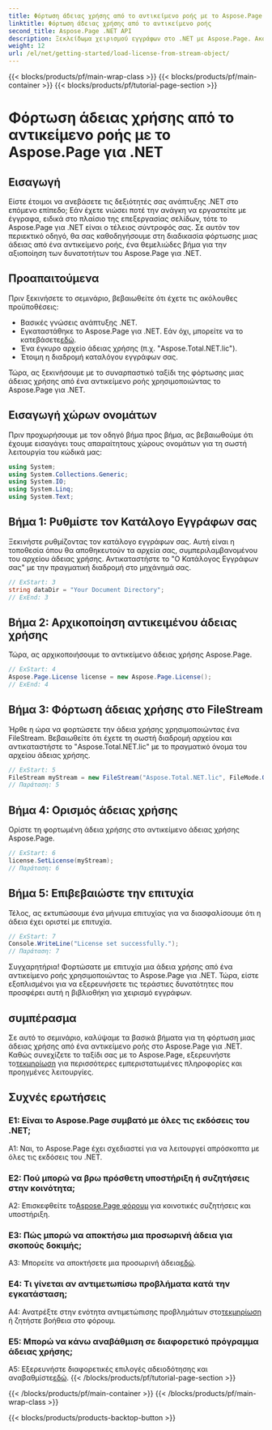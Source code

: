 ```yaml
---
title: Φόρτωση άδειας χρήσης από το αντικείμενο ροής με το Aspose.Page για .NET
linktitle: Φόρτωση άδειας χρήσης από το αντικείμενο ροής
second_title: Aspose.Page .NET API
description: Ξεκλείδωμα χειρισμού εγγράφων στο .NET με Aspose.Page. Ακολουθήστε τον οδηγό μας για απρόσκοπτη φόρτωση αδειών από αντικείμενα ροής.
weight: 12
url: /el/net/getting-started/load-license-from-stream-object/
---
```


{{< blocks/products/pf/main-wrap-class >}}
{{< blocks/products/pf/main-container >}}
{{< blocks/products/pf/tutorial-page-section >}}

# Φόρτωση άδειας χρήσης από το αντικείμενο ροής με το Aspose.Page για .NET

## Εισαγωγή

Είστε έτοιμοι να ανεβάσετε τις δεξιότητές σας ανάπτυξης .NET στο επόμενο επίπεδο; Εάν έχετε νιώσει ποτέ την ανάγκη να εργαστείτε με έγγραφα, ειδικά στο πλαίσιο της επεξεργασίας σελίδων, τότε το Aspose.Page για .NET είναι ο τέλειος σύντροφός σας. Σε αυτόν τον περιεκτικό οδηγό, θα σας καθοδηγήσουμε στη διαδικασία φόρτωσης μιας άδειας από ένα αντικείμενο ροής, ένα θεμελιώδες βήμα για την αξιοποίηση των δυνατοτήτων του Aspose.Page για .NET.

## Προαπαιτούμενα

Πριν ξεκινήσετε το σεμινάριο, βεβαιωθείτε ότι έχετε τις ακόλουθες προϋποθέσεις:

- Βασικές γνώσεις ανάπτυξης .NET.
-  Εγκαταστάθηκε το Aspose.Page για .NET. Εάν όχι, μπορείτε να το κατεβάσετε[εδώ](https://releases.aspose.com/page/net/).
- Ένα έγκυρο αρχείο άδειας χρήσης (π.χ. "Aspose.Total.NET.lic").
- Έτοιμη η διαδρομή καταλόγου εγγράφων σας.

Τώρα, ας ξεκινήσουμε με το συναρπαστικό ταξίδι της φόρτωσης μιας άδειας χρήσης από ένα αντικείμενο ροής χρησιμοποιώντας το Aspose.Page για .NET.

## Εισαγωγή χώρων ονομάτων

Πριν προχωρήσουμε με τον οδηγό βήμα προς βήμα, ας βεβαιωθούμε ότι έχουμε εισαγάγει τους απαραίτητους χώρους ονομάτων για τη σωστή λειτουργία του κώδικά μας:

```csharp
using System;
using System.Collections.Generic;
using System.IO;
using System.Linq;
using System.Text;
```

## Βήμα 1: Ρυθμίστε τον Κατάλογο Εγγράφων σας

Ξεκινήστε ρυθμίζοντας τον κατάλογο εγγράφων σας. Αυτή είναι η τοποθεσία όπου θα αποθηκευτούν τα αρχεία σας, συμπεριλαμβανομένου του αρχείου άδειας χρήσης. Αντικαταστήστε το "Ο Κατάλογος Εγγράφων σας" με την πραγματική διαδρομή στο μηχάνημά σας.

```csharp
// ExStart: 3
string dataDir = "Your Document Directory";
// ExEnd: 3
```

## Βήμα 2: Αρχικοποίηση αντικειμένου άδειας χρήσης

Τώρα, ας αρχικοποιήσουμε το αντικείμενο άδειας χρήσης Aspose.Page.

```csharp
// ExStart: 4
Aspose.Page.License license = new Aspose.Page.License();
// ExEnd: 4
```

## Βήμα 3: Φόρτωση άδειας χρήσης στο FileStream

Ήρθε η ώρα να φορτώσετε την άδεια χρήσης χρησιμοποιώντας ένα FileStream. Βεβαιωθείτε ότι έχετε τη σωστή διαδρομή αρχείου και αντικαταστήστε το "Aspose.Total.NET.lic" με το πραγματικό όνομα του αρχείου άδειας χρήσης.

```csharp
// ExStart: 5
FileStream myStream = new FileStream("Aspose.Total.NET.lic", FileMode.Open);
// Παράταση: 5
```

## Βήμα 4: Ορισμός άδειας χρήσης

Ορίστε τη φορτωμένη άδεια χρήσης στο αντικείμενο άδειας χρήσης Aspose.Page.

```csharp
// ExStart: 6
license.SetLicense(myStream);
// Παράταση: 6
```

## Βήμα 5: Επιβεβαιώστε την επιτυχία

Τέλος, ας εκτυπώσουμε ένα μήνυμα επιτυχίας για να διασφαλίσουμε ότι η άδεια έχει οριστεί με επιτυχία.

```csharp
// ExStart: 7
Console.WriteLine("License set successfully.");
// Παράταση: 7
```

Συγχαρητήρια! Φορτώσατε με επιτυχία μια άδεια χρήσης από ένα αντικείμενο ροής χρησιμοποιώντας το Aspose.Page για .NET. Τώρα, είστε εξοπλισμένοι για να εξερευνήσετε τις τεράστιες δυνατότητες που προσφέρει αυτή η βιβλιοθήκη για χειρισμό εγγράφων.

## συμπέρασμα

Σε αυτό το σεμινάριο, καλύψαμε τα βασικά βήματα για τη φόρτωση μιας άδειας χρήσης από ένα αντικείμενο ροής στο Aspose.Page για .NET. Καθώς συνεχίζετε το ταξίδι σας με το Aspose.Page, εξερευνήστε το[τεκμηρίωση](https://reference.aspose.com/page/net/) για περισσότερες εμπεριστατωμένες πληροφορίες και προηγμένες λειτουργίες.

## Συχνές ερωτήσεις

### Ε1: Είναι το Aspose.Page συμβατό με όλες τις εκδόσεις του .NET;

A1: Ναι, το Aspose.Page έχει σχεδιαστεί για να λειτουργεί απρόσκοπτα με όλες τις εκδόσεις του .NET.

### Ε2: Πού μπορώ να βρω πρόσθετη υποστήριξη ή συζητήσεις στην κοινότητα;

 A2: Επισκεφθείτε το[Aspose.Page φόρουμ](https://forum.aspose.com/c/page/39) για κοινοτικές συζητήσεις και υποστήριξη.

### Ε3: Πώς μπορώ να αποκτήσω μια προσωρινή άδεια για σκοπούς δοκιμής;

 A3: Μπορείτε να αποκτήσετε μια προσωρινή άδεια[εδώ](https://purchase.aspose.com/temporary-license/).

### Ε4: Τι γίνεται αν αντιμετωπίσω προβλήματα κατά την εγκατάσταση;

 A4: Ανατρέξτε στην ενότητα αντιμετώπισης προβλημάτων στο[τεκμηρίωση](https://reference.aspose.com/page/net/) ή ζητήστε βοήθεια στο φόρουμ.

### Ε5: Μπορώ να κάνω αναβάθμιση σε διαφορετικό πρόγραμμα άδειας χρήσης;

 A5: Εξερευνήστε διαφορετικές επιλογές αδειοδότησης και αναβαθμίστε[εδώ](https://purchase.aspose.com/buy).
{{< /blocks/products/pf/tutorial-page-section >}}

{{< /blocks/products/pf/main-container >}}
{{< /blocks/products/pf/main-wrap-class >}}

{{< blocks/products/products-backtop-button >}}
